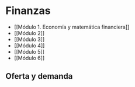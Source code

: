 # Finanzas

- [[Módulo 1. Economía y matemática financiera]]
- [[Módulo 2]]
- [[Módulo 3]]
- [[Módulo 4]]
- [[Módulo 5]]
- [[Módulo 6]]



## Oferta y demanda












